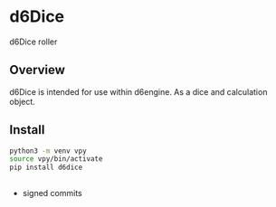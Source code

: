 # d6Dice

d6Dice roller

## Overview

d6Dice is intended for use within d6engine. As a dice and calculation object. 

## Install

```bash
python3 -m venv vpy
source vpy/bin/activate
pip install d6dice
  
```

 - signed commits
